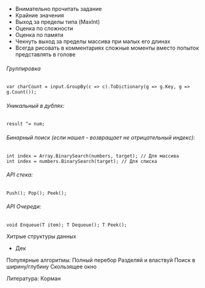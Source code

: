 - Внимательно прочитать задание
- Крайние значения
- Выход за пределы типа (MaxInt)
- Оценка по сложности
- Оценка по памяти
- Чекнуть выход за пределы массива при малых его длинах
- Всегда рисовать в комментариях сложные моменты вместо попыток представлять в голове

###### Группировка
```CSharp
var charCount = input.GroupBy(c => c).ToDictionary(g => g.Key, g => g.Count());
```
###### Уникальный в дублях:
```CSharp
result ^= num;
```
###### Бинарный поиск (если нашел - возвращает не отрицательный индекс):
```CSharp
int index = Array.BinarySearch(numbers, target); // Для массива
int index = numbers.BinarySearch(target); // Для списка
```
###### API стека:
```CSharp
Push(); Pop(); Peek();
```
###### API Очереди:
```CSharp
void Enqueue(T item); T Dequeue(); T Peek();
```

Хитрые структуры данных 
- Дек

Популярные алгоритмы:
Полный перебор
Разделяй и властвуй
Поиск в ширину/глубину
Скользящее окно

Литература:
Корман
